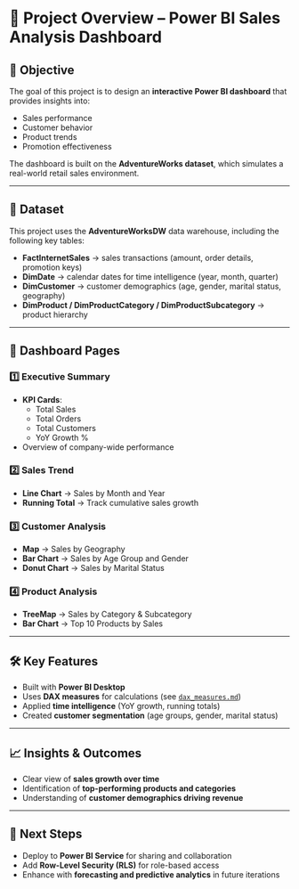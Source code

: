 # 📘 Project Overview – Power BI Sales Analysis Dashboard

## 🎯 Objective
The goal of this project is to design an **interactive Power BI dashboard** that provides insights into:
- Sales performance  
- Customer behavior  
- Product trends  
- Promotion effectiveness  

The dashboard is built on the **AdventureWorks dataset**, which simulates a real-world retail sales environment.

---

## 📂 Dataset
This project uses the **AdventureWorksDW** data warehouse, including the following key tables:

- **FactInternetSales** → sales transactions (amount, order details, promotion keys)  
- **DimDate** → calendar dates for time intelligence (year, month, quarter)  
- **DimCustomer** → customer demographics (age, gender, marital status, geography)  
- **DimProduct / DimProductCategory / DimProductSubcategory** → product hierarchy  

---

## 📑 Dashboard Pages

### 1️⃣ Executive Summary
- **KPI Cards**:  
  - Total Sales  
  - Total Orders  
  - Total Customers  
  - YoY Growth %  
- Overview of company-wide performance  

### 2️⃣ Sales Trend
- **Line Chart** → Sales by Month and Year  
- **Running Total** → Track cumulative sales growth  

### 3️⃣ Customer Analysis
- **Map** → Sales by Geography  
- **Bar Chart** → Sales by Age Group and Gender  
- **Donut Chart** → Sales by Marital Status  

### 4️⃣ Product Analysis
- **TreeMap** → Sales by Category & Subcategory  
- **Bar Chart** → Top 10 Products by Sales  

---

## 🛠️ Key Features
- Built with **Power BI Desktop**  
- Uses **DAX measures** for calculations (see [`dax_measures.md`](./dax_measures.md))  
- Applied **time intelligence** (YoY growth, running totals)  
- Created **customer segmentation** (age groups, gender, marital status)  

---

## 📈 Insights & Outcomes
- Clear view of **sales growth over time**  
- Identification of **top-performing products and categories**  
- Understanding of **customer demographics driving revenue**  

---

## 🚀 Next Steps
- Deploy to **Power BI Service** for sharing and collaboration  
- Add **Row-Level Security (RLS)** for role-based access  
- Enhance with **forecasting and predictive analytics** in future iterations  
